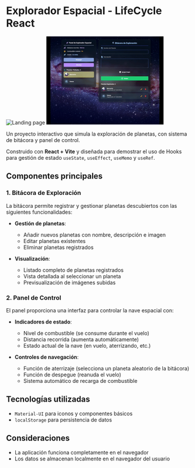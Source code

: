 # Explorador Espacial - LifeCycle React

![Landing page](./src/assets/previo.gif)
![Landing page](./src/assets/previo2.gif)

Un proyecto interactivo que simula la exploración de planetas, con sistema de bitácora y panel de control.

Construido con **React + Vite** y diseñada para demostrar el uso de Hooks para gestión de estado `useState`, `useEffect`, `useMemo` y `useRef`. 

## Componentes principales

### 1. Bitácora de Exploración

La bitácora permite registrar y gestionar planetas descubiertos con las siguientes funcionalidades:

- **Gestión de planetas**:
  - Añadir nuevos planetas con nombre, descripción e imagen
  - Editar planetas existentes
  - Eliminar planetas registrados

- **Visualización**:
  - Listado completo de planetas registrados
  - Vista detallada al seleccionar un planeta
  - Previsualización de imágenes subidas

### 2. Panel de Control

El panel proporciona una interfaz para controlar la nave espacial con:

- **Indicadores de estado**:
  - Nivel de combustible (se consume durante el vuelo)
  - Distancia recorrida (aumenta automáticamente)
  - Estado actual de la nave (en vuelo, aterrizando, etc.)

- **Controles de navegación**:
  - Función de aterrizaje (selecciona un planeta aleatorio de la bitácora)
  - Función de despegue (reanuda el vuelo)
  - Sistema automático de recarga de combustible

## Tecnologías utilizadas

- `Material-UI` para iconos y componentes básicos
- `localStorage` para persistencia de datos

## Consideraciones

- La aplicación funciona completamente en el navegador
- Los datos se almacenan localmente en el navegador del usuario